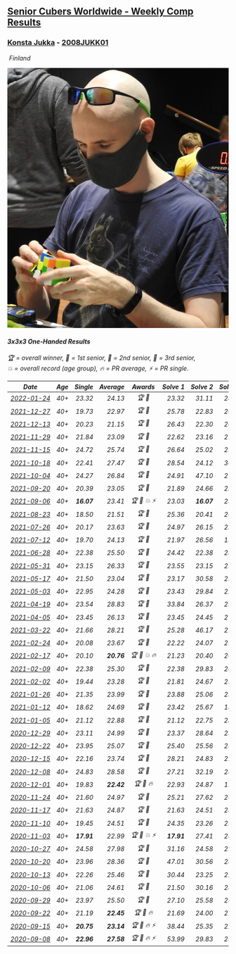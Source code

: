 <style>table {white-space: nowrap;}</style>
<link rel="stylesheet" type="text/css" href="/scw-comp/css/flags.css" />

## [Senior Cubers Worldwide - Weekly Comp Results](/scw-comp/results/)
### [Konsta Jukka](README.md) - [2008JUKK01](https://www.worldcubeassociation.org/persons/2008JUKK01?event=333oh)

<i class="flag flag-FI" />&nbsp;Finland

![Konsta Jukka](1598884731.jpg)

#### 3x3x3 One-Handed Results

<span style="white-space: nowrap;">🏆 = overall winner</span>, <span style="white-space: nowrap;">🥇 = 1st senior</span>, <span style="white-space: nowrap;">🥈 = 2nd senior</span>, <span style="white-space: nowrap;">🥉 = 3rd senior</span>, <span style="white-space: nowrap;">💥 = overall record (age group)</span>, <span style="white-space: nowrap;">🔥 = PR average</span>, <span style="white-space: nowrap;">⚡ = PR single</span>.

| Date | Age | Single | Average | Awards | Solve 1 | Solve 2 | Solve 3 | Solve 4 | Solve 5 | Video |
| :--: | :--: | --: | --: | :--: | --: | --: | --: | --: | --: | :-- |
| [2022-01-24](../../results/2022-01-24/333oh.md) | 40+ | 23.32 | 24.13 | 🏆 🥇 | 23.32 | 31.11 | 24.40 | 24.05 | 23.95 | [Desktop](https://www.facebook.com/events/1729699367421612/permalink/1739977666393782) / [Mobile](https://m.facebook.com/events/1729699367421612?view=permalink&id=1739977666393782) |
| [2021-12-27](../../results/2021-12-27/333oh.md) | 40+ | 19.73 | 22.97 | 🏆 🥇 | 25.78 | 22.83 | 20.29 | 28.64 | 19.73 | [Desktop](https://www.facebook.com/events/343359980546742/permalink/350647106484696) / [Mobile](https://m.facebook.com/events/343359980546742?view=permalink&id=350647106484696) |
| [2021-12-13](../../results/2021-12-13/333oh.md) | 40+ | 20.23 | 21.15 | 🏆 🥇 | 26.43 | 22.30 | 20.68 | 20.23 | 20.48 | [Desktop](https://www.facebook.com/events/273334328175697/permalink/282135433962253) / [Mobile](https://m.facebook.com/events/273334328175697?view=permalink&id=282135433962253) |
| [2021-11-29](../../results/2021-11-29/333oh.md) | 40+ | 21.84 | 23.09 | 🏆 🥇 | 22.62 | 23.16 | 21.84 | 28.85 | 23.49 | [Desktop](https://www.facebook.com/events/401731615009477/permalink/410531024129536) / [Mobile](https://m.facebook.com/events/401731615009477?view=permalink&id=410531024129536) |
| [2021-11-15](../../results/2021-11-15/333oh.md) | 40+ | 24.72 | 25.74 | 🏆 🥇 | 26.64 | 25.02 | 25.56 | 56.63 | 24.72 | [Desktop](https://www.facebook.com/events/717487009641909/permalink/726045182119425) / [Mobile](https://m.facebook.com/events/717487009641909?view=permalink&id=726045182119425) |
| [2021-10-18](../../results/2021-10-18/333oh.md) | 40+ | 22.41 | 27.47 | 🏆 🥇 | 28.54 | 24.12 | 30.51 | 22.41 | 29.75 | [Desktop](https://www.facebook.com/events/261213032615951/permalink/270249691712285) / [Mobile](https://m.facebook.com/events/261213032615951?view=permalink&id=270249691712285) |
| [2021-10-04](../../results/2021-10-04/333oh.md) | 40+ | 24.27 | 26.84 | 🏆 🥇 | 24.91 | 47.10 | 27.37 | 24.27 | 28.25 | [Desktop](https://www.facebook.com/events/1102565390277531/permalink/1111727336028003) / [Mobile](https://m.facebook.com/events/1102565390277531?view=permalink&id=1111727336028003) |
| [2021-09-20](../../results/2021-09-20/333oh.md) | 40+ | 20.39 | 23.05 | 🏆 🥇 | 21.89 | 24.66 | 22.61 | 24.90 | 20.39 | [Desktop](https://www.facebook.com/events/836337370416586/permalink/844502229600100) / [Mobile](https://m.facebook.com/events/836337370416586?view=permalink&id=844502229600100) |
| [2021-09-06](../../results/2021-09-06/333oh.md) | 40+ | **16.07** | 23.41 | 🏆 🥇 💥 ⚡ | 23.03 | **16.07** | 23.22 | 23.97 | 24.13 | [Desktop](https://www.facebook.com/events/208105634636421/permalink/216458953801089) / [Mobile](https://m.facebook.com/events/208105634636421?view=permalink&id=216458953801089) |
| [2021-08-23](../../results/2021-08-23/333oh.md) | 40+ | 18.50 | 21.51 | 🏆 🥇 | 25.36 | 20.41 | 20.98 | 18.50 | 23.13 | [Desktop](https://www.facebook.com/events/992549044856331/permalink/1001991827245386) / [Mobile](https://m.facebook.com/events/992549044856331?view=permalink&id=1001991827245386) |
| [2021-07-26](../../results/2021-07-26/333oh.md) | 40+ | 20.17 | 23.63 | 🏆 🥇 | 24.97 | 26.15 | 23.83 | 22.08 | 20.17 | [Desktop](https://www.facebook.com/events/345405150546336/permalink/354913776262140) / [Mobile](https://m.facebook.com/events/345405150546336?view=permalink&id=354913776262140) |
| [2021-07-12](../../results/2021-07-12/333oh.md) | 40+ | 19.70 | 24.13 | 🏆 🥇 | 21.97 | 26.56 | 19.70 | 23.86 | 29.10 | [Desktop](https://www.facebook.com/events/511699716713156/permalink/519754122574382) / [Mobile](https://m.facebook.com/events/511699716713156?view=permalink&id=519754122574382) |
| [2021-06-28](../../results/2021-06-28/333oh.md) | 40+ | 22.38 | 25.50 | 🏆 🥇 | 24.42 | 22.38 | 24.71 | 27.97 | 27.36 | [Desktop](https://www.facebook.com/events/849999075950147/permalink/860518028231585) / [Mobile](https://m.facebook.com/events/849999075950147?view=permalink&id=860518028231585) |
| [2021-05-31](../../results/2021-05-31/333oh.md) | 40+ | 23.15 | 26.33 | 🏆 🥇 | 23.55 | 23.15 | 25.06 | 31.78 | 30.38 | [Desktop](https://www.facebook.com/events/477312563557358/permalink/485230306098917) / [Mobile](https://m.facebook.com/events/477312563557358?view=permalink&id=485230306098917) |
| [2021-05-17](../../results/2021-05-17/333oh.md) | 40+ | 21.50 | 23.04 | 🏆 🥇 | 23.17 | 30.58 | 23.74 | 21.50 | 22.22 | [Desktop](https://www.facebook.com/events/294093895691078/permalink/302885228145278) / [Mobile](https://m.facebook.com/events/294093895691078?view=permalink&id=302885228145278) |
| [2021-05-03](../../results/2021-05-03/333oh.md) | 40+ | 22.95 | 24.28 | 🏆 🥇 | 23.43 | 29.84 | 22.95 | 26.01 | 23.40 | [Desktop](https://www.facebook.com/events/2542204919406396/permalink/2551157228511165) / [Mobile](https://m.facebook.com/events/2542204919406396?view=permalink&id=2551157228511165) |
| [2021-04-19](../../results/2021-04-19/333oh.md) | 40+ | 23.54 | 28.83 | 🏆 🥇 | 33.84 | 26.37 | 23.54 | 26.27 | 41.62 | [Desktop](https://www.facebook.com/events/195346665532379/permalink/201984434868602) / [Mobile](https://m.facebook.com/events/195346665532379?view=permalink&id=201984434868602) |
| [2021-04-05](../../results/2021-04-05/333oh.md) | 40+ | 23.45 | 26.13 | 🏆 🥇 | 23.45 | 24.45 | 27.17 | 26.78 | 29.04 | [Desktop](https://www.facebook.com/events/486157032419819/permalink/493491028353086) / [Mobile](https://m.facebook.com/events/486157032419819?view=permalink&id=493491028353086) |
| [2021-03-22](../../results/2021-03-22/333oh.md) | 40+ | 21.66 | 28.21 | 🏆 🥇 | 25.28 | 46.17 | 21.66 | 26.81 | 32.53 | [Desktop](https://www.facebook.com/events/802754890451423/permalink/810462349680677) / [Mobile](https://m.facebook.com/events/802754890451423?view=permalink&id=810462349680677) |
| [2021-02-24](../../results/2021-02-24/333oh.md) | 40+ | 20.08 | 23.67 | 🏆 🥇 | 22.22 | 24.07 | 25.35 | 20.08 | 24.72 | [Desktop](https://www.facebook.com/events/264199631979561/permalink/272114027854788) / [Mobile](https://m.facebook.com/events/264199631979561?view=permalink&id=272114027854788) |
| [2021-02-17](../../results/2021-02-17/333oh.md) | 40+ | 20.10 | **20.76** | 🏆 🥇 💥 🔥 | 21.23 | 20.40 | 20.66 | 26.14 | 20.10 | [Desktop](https://www.facebook.com/events/2846210318979915/permalink/2850447045222909) / [Mobile](https://m.facebook.com/events/2846210318979915?view=permalink&id=2850447045222909) |
| [2021-02-09](../../results/2021-02-09/333oh.md) | 40+ | 22.38 | 25.30 | 🏆 🥇 | 22.38 | 29.83 | 26.98 | 25.07 | 23.86 | [Desktop](https://www.facebook.com/events/749806039307047/permalink/753823152238669) / [Mobile](https://m.facebook.com/events/749806039307047?view=permalink&id=753823152238669) |
| [2021-02-02](../../results/2021-02-02/333oh.md) | 40+ | 19.44 | 23.28 | 🏆 🥇 | 21.81 | 24.67 | 23.37 | 19.44 | 27.75 | [Desktop](https://www.facebook.com/events/176364004262939/permalink/180425250523481) / [Mobile](https://m.facebook.com/events/176364004262939?view=permalink&id=180425250523481) |
| [2021-01-26](../../results/2021-01-26/333oh.md) | 40+ | 21.35 | 23.99 | 🏆 🥇 | 23.88 | 25.06 | 23.02 | 21.35 | 37.40 | [Desktop](https://www.facebook.com/events/415506712992555/permalink/418938782649348) / [Mobile](https://m.facebook.com/events/415506712992555?view=permalink&id=418938782649348) |
| [2021-01-12](../../results/2021-01-12/333oh.md) | 40+ | 18.62 | 24.69 | 🏆 🥇 | 23.42 | 25.67 | 18.62 | 24.99 | 30.87 | [Desktop](https://www.facebook.com/events/154842819532367/permalink/157785015904814) / [Mobile](https://m.facebook.com/events/154842819532367?view=permalink&id=157785015904814) |
| [2021-01-05](../../results/2021-01-05/333oh.md) | 40+ | 21.12 | 22.88 | 🏆 🥇 | 21.12 | 22.75 | 24.27 | 21.62 | 29.07 | [Desktop](https://www.facebook.com/events/237822631087555/permalink/242278007308684) / [Mobile](https://m.facebook.com/events/237822631087555?view=permalink&id=242278007308684) |
| [2020-12-29](../../results/2020-12-29/333oh.md) | 40+ | 23.11 | 24.99 | 🏆 🥇 | 23.37 | 28.64 | 23.11 | 28.03 | 23.58 | [Desktop](https://www.facebook.com/events/807437066779451/permalink/811397259716765) / [Mobile](https://m.facebook.com/events/807437066779451?view=permalink&id=811397259716765) |
| [2020-12-22](../../results/2020-12-22/333oh.md) | 40+ | 23.95 | 25.07 | 🏆 🥇 | 25.40 | 25.56 | 23.95 | 24.24 | 26.09 | [Desktop](https://www.facebook.com/events/758481858355136/permalink/762453947957927) / [Mobile](https://m.facebook.com/events/758481858355136?view=permalink&id=762453947957927) |
| [2020-12-15](../../results/2020-12-15/333oh.md) | 40+ | 22.16 | 23.74 | 🏆 🥇 | 28.21 | 24.83 | 22.16 | 23.48 | 22.90 | [Desktop](https://www.facebook.com/events/804969103386330/permalink/808556873027553) / [Mobile](https://m.facebook.com/events/804969103386330?view=permalink&id=808556873027553) |
| [2020-12-08](../../results/2020-12-08/333oh.md) | 40+ | 24.83 | 28.58 | 🏆 🥇 | 27.21 | 32.19 | 24.83 | 26.35 | 36.18 | [Desktop](https://www.facebook.com/events/1026387727837469/permalink/1031040660705509) / [Mobile](https://m.facebook.com/events/1026387727837469?view=permalink&id=1031040660705509) |
| [2020-12-01](../../results/2020-12-01/333oh.md) | 40+ | 19.83 | **22.42** | 🏆 🥇 🔥 | 22.93 | 24.87 | 19.83 | 24.29 | 20.03 | [Desktop](https://www.facebook.com/events/456949201957439/permalink/461685664817126) / [Mobile](https://m.facebook.com/events/456949201957439?view=permalink&id=461685664817126) |
| [2020-11-24](../../results/2020-11-24/333oh.md) | 40+ | 21.60 | 24.97 | 🏆 🥇 | 25.21 | 27.62 | 26.06 | 21.60 | 23.64 | [Desktop](https://www.facebook.com/events/418254925863499/permalink/422877398734585) / [Mobile](https://m.facebook.com/events/418254925863499?view=permalink&id=422877398734585) |
| [2020-11-17](../../results/2020-11-17/333oh.md) | 40+ | 21.63 | 24.87 | 🏆 🥇 | 21.63 | 24.51 | 24.87 | 28.01 | 25.24 | [Desktop](https://www.facebook.com/events/770207250227350/permalink/774783456436396) / [Mobile](https://m.facebook.com/events/770207250227350?view=permalink&id=774783456436396) |
| [2020-11-10](../../results/2020-11-10/333oh.md) | 40+ | 19.45 | 24.51 | 🏆 🥇 | 24.35 | 23.26 | 25.93 | 26.92 | 19.45 | [Desktop](https://www.facebook.com/events/355672432175632/permalink/360671055009103) / [Mobile](https://m.facebook.com/events/355672432175632?view=permalink&id=360671055009103) |
| [2020-11-03](../../results/2020-11-03/333oh.md) | 40+ | **17.91** | 22.99 | 🏆 🥇 💥 ⚡ | **17.91** | 27.41 | 24.00 | 19.68 | 25.30 | [Desktop](https://www.facebook.com/events/1239637256416110/permalink/1245108959202273) / [Mobile](https://m.facebook.com/events/1239637256416110?view=permalink&id=1245108959202273) |
| [2020-10-27](../../results/2020-10-27/333oh.md) | 40+ | 24.58 | 27.98 | 🏆 🥇 | 31.16 | 24.58 | 25.92 | 30.02 | 28.01 | [Desktop](https://www.facebook.com/events/814285582657691/permalink/818979595521623) / [Mobile](https://m.facebook.com/events/814285582657691?view=permalink&id=818979595521623) |
| [2020-10-20](../../results/2020-10-20/333oh.md) | 40+ | 23.96 | 28.36 | 🏆 🥇 | 47.01 | 30.56 | 28.84 | 23.96 | 25.67 | [Desktop](https://www.facebook.com/events/1017705805364611/permalink/1021628458305679) / [Mobile](https://m.facebook.com/events/1017705805364611?view=permalink&id=1021628458305679) |
| [2020-10-13](../../results/2020-10-13/333oh.md) | 40+ | 22.26 | 25.46 | 🏆 🥇 | 30.44 | 23.25 | 22.69 | 22.26 | 32.33 | [Desktop](https://www.facebook.com/events/2855876438029747/permalink/2860700590880665) / [Mobile](https://m.facebook.com/events/2855876438029747?view=permalink&id=2860700590880665) |
| [2020-10-06](../../results/2020-10-06/333oh.md) | 40+ | 21.06 | 24.61 | 🏆 🥇 | 21.50 | 30.16 | 24.45 | 27.87 | 21.06 | [Desktop](https://www.facebook.com/events/2645965315652815/permalink/2649584571957556) / [Mobile](https://m.facebook.com/events/2645965315652815?view=permalink&id=2649584571957556) |
| [2020-09-29](../../results/2020-09-29/333oh.md) | 40+ | 23.97 | 25.50 | 🏆 🥇 | 27.10 | 25.58 | 25.48 | 23.97 | 25.45 | [Desktop](https://www.facebook.com/events/1202263490156156/permalink/1206036753112163) / [Mobile](https://m.facebook.com/events/1202263490156156?view=permalink&id=1206036753112163) |
| [2020-09-22](../../results/2020-09-22/333oh.md) | 40+ | 21.19 | **22.45** | 🏆 🥇 🔥 | 21.69 | 24.00 | 21.19 | 21.65 | 25.28 | [Desktop](https://www.facebook.com/events/349197636276246/permalink/351969832665693) / [Mobile](https://m.facebook.com/events/349197636276246?view=permalink&id=351969832665693) |
| [2020-09-15](../../results/2020-09-15/333oh.md) | 40+ | **20.75** | **23.14** | 🏆 🥇 🔥 ⚡ | 38.44 | 25.35 | 22.58 | 21.48 | **20.75** | [Desktop](https://www.facebook.com/events/3404368289613252/permalink/3422552947794786) / [Mobile](https://m.facebook.com/events/3404368289613252?view=permalink&id=3422552947794786) |
| [2020-09-08](../../results/2020-09-08/333oh.md) | 40+ | **22.96** | **27.58** | 🏆 🥇 🔥 ⚡ | 53.99 | 29.83 | 23.00 | **22.96** | 29.92 | [Desktop](https://www.facebook.com/events/660661614881054/permalink/663652164581999) / [Mobile](https://m.facebook.com/events/660661614881054?view=permalink&id=663652164581999) |


<!-- Global site tag (gtag.js) - Google Analytics -->
<script async src="https://www.googletagmanager.com/gtag/js?id=UA-86348435-3"></script>
<script>window.dataLayer = window.dataLayer || []; function gtag() {dataLayer.push(arguments);} gtag('js', new Date()); gtag('config', 'UA-86348435-3');</script>

